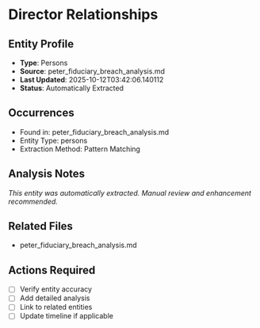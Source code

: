 # Director Relationships

## Entity Profile
- **Type**: Persons
- **Source**: peter_fiduciary_breach_analysis.md
- **Last Updated**: 2025-10-12T03:42:06.140112
- **Status**: Automatically Extracted

## Occurrences
- Found in: peter_fiduciary_breach_analysis.md
- Entity Type: persons
- Extraction Method: Pattern Matching

## Analysis Notes
*This entity was automatically extracted. Manual review and enhancement recommended.*

## Related Files
- peter_fiduciary_breach_analysis.md

## Actions Required
- [ ] Verify entity accuracy
- [ ] Add detailed analysis
- [ ] Link to related entities
- [ ] Update timeline if applicable
